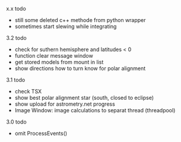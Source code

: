 x.x todo
- still some deleted c++ methode from python wrapper
- sometimes start slewing while integrating

3.2 todo
- check for suthern hemisphere and latitudes < 0
- function clear message window
- get stored models from mount in list
- show directions how to turn know for polar alignment

3.1 todo
- check TSX
- show best polar alignment star (south, closed to eclipse)
- show upload for astrometry.net progress
- Image Window: image calculations to separat thread (threadpool)

3.0 todo

- omit ProcessEvents()
